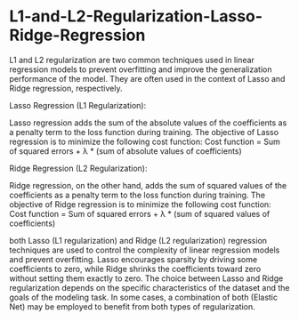 # L1-and-L2-Regularization-Lasso-Ridge-Regression
L1 and L2 regularization are two common techniques used in linear regression models to prevent overfitting and improve the generalization performance of the model. They are often used in the context of Lasso and Ridge regression, respectively.

Lasso Regression (L1 Regularization):

Lasso regression adds the sum of the absolute values of the coefficients as a penalty term to the loss function during training. The objective of Lasso regression is to minimize the following cost function:
Cost function = Sum of squared errors + λ * (sum of absolute values of coefficients)

Ridge Regression (L2 Regularization):

Ridge regression, on the other hand, adds the sum of squared values of the coefficients as a penalty term to the loss function during training. The objective of Ridge regression is to minimize the following cost function:
Cost function = Sum of squared errors + λ * (sum of squared values of coefficients)

both Lasso (L1 regularization) and Ridge (L2 regularization) regression techniques are used to control the complexity of linear regression models and prevent overfitting. Lasso encourages sparsity by driving some coefficients to zero, while Ridge shrinks the coefficients toward zero without setting them exactly to zero. The choice between Lasso and Ridge regularization depends on the specific characteristics of the dataset and the goals of the modeling task. In some cases, a combination of both (Elastic Net) may be employed to benefit from both types of regularization.

